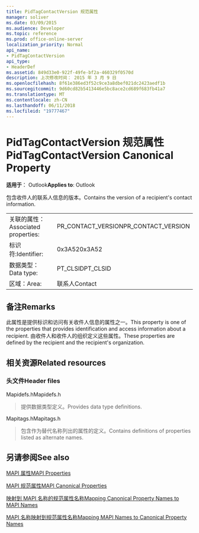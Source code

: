 ```yaml
---
title: PidTagContactVersion 规范属性
manager: soliver
ms.date: 03/09/2015
ms.audience: Developer
ms.topic: reference
ms.prod: office-online-server
localization_priority: Normal
api_name:
- PidTagContactVersion
api_type:
- HeaderDef
ms.assetid: 849d33e0-922f-49fe-bf2a-460329f0570d
description: 上次修改时间： 2015 年 3 月 9 日
ms.openlocfilehash: 8f61e386ed3f52c9ce3a8dbef021dc2423aedf1b
ms.sourcegitcommit: 9d60cd82b5413446e5bc8ace2cd689f683fb41a7
ms.translationtype: MT
ms.contentlocale: zh-CN
ms.lasthandoff: 06/11/2018
ms.locfileid: "19777467"
---
```

# <a name="pidtagcontactversion-canonical-property"></a><span data-ttu-id="1b3be-103">PidTagContactVersion 规范属性</span><span class="sxs-lookup"><span data-stu-id="1b3be-103">PidTagContactVersion Canonical Property</span></span>

  
  
<span data-ttu-id="1b3be-104">**适用于**： Outlook</span><span class="sxs-lookup"><span data-stu-id="1b3be-104">**Applies to**: Outlook</span></span> 
  
<span data-ttu-id="1b3be-105">包含收件人的联系人信息的版本。</span><span class="sxs-lookup"><span data-stu-id="1b3be-105">Contains the version of a recipient's contact information.</span></span>
  
|||
|:-----|:-----|
|<span data-ttu-id="1b3be-106">关联的属性：</span><span class="sxs-lookup"><span data-stu-id="1b3be-106">Associated properties:</span></span>  <br/> |<span data-ttu-id="1b3be-107">PR_CONTACT_VERSION</span><span class="sxs-lookup"><span data-stu-id="1b3be-107">PR_CONTACT_VERSION</span></span>  <br/> |
|<span data-ttu-id="1b3be-108">标识符:</span><span class="sxs-lookup"><span data-stu-id="1b3be-108">Identifier:</span></span>  <br/> |<span data-ttu-id="1b3be-109">0x3A52</span><span class="sxs-lookup"><span data-stu-id="1b3be-109">0x3A52</span></span>  <br/> |
|<span data-ttu-id="1b3be-110">数据类型：</span><span class="sxs-lookup"><span data-stu-id="1b3be-110">Data type:</span></span>  <br/> |<span data-ttu-id="1b3be-111">PT_CLSID</span><span class="sxs-lookup"><span data-stu-id="1b3be-111">PT_CLSID</span></span>  <br/> |
|<span data-ttu-id="1b3be-112">区域：</span><span class="sxs-lookup"><span data-stu-id="1b3be-112">Area:</span></span>  <br/> |<span data-ttu-id="1b3be-113">联系人</span><span class="sxs-lookup"><span data-stu-id="1b3be-113">Contact</span></span>  <br/> |
   
## <a name="remarks"></a><span data-ttu-id="1b3be-114">备注</span><span class="sxs-lookup"><span data-stu-id="1b3be-114">Remarks</span></span>

<span data-ttu-id="1b3be-115">此属性是提供标识和访问有关收件人信息的属性之一。</span><span class="sxs-lookup"><span data-stu-id="1b3be-115">This property is one of the properties that provides identification and access information about a recipient.</span></span> <span data-ttu-id="1b3be-116">由收件人和收件人的组织定义这些属性。</span><span class="sxs-lookup"><span data-stu-id="1b3be-116">These properties are defined by the recipient and the recipient's organization.</span></span>
  
## <a name="related-resources"></a><span data-ttu-id="1b3be-117">相关资源</span><span class="sxs-lookup"><span data-stu-id="1b3be-117">Related resources</span></span>

### <a name="header-files"></a><span data-ttu-id="1b3be-118">头文件</span><span class="sxs-lookup"><span data-stu-id="1b3be-118">Header files</span></span>

<span data-ttu-id="1b3be-119">Mapidefs.h</span><span class="sxs-lookup"><span data-stu-id="1b3be-119">Mapidefs.h</span></span>
  
> <span data-ttu-id="1b3be-120">提供数据类型定义。</span><span class="sxs-lookup"><span data-stu-id="1b3be-120">Provides data type definitions.</span></span>
    
<span data-ttu-id="1b3be-121">Mapitags.h</span><span class="sxs-lookup"><span data-stu-id="1b3be-121">Mapitags.h</span></span>
  
> <span data-ttu-id="1b3be-122">包含作为替代名称列出的属性的定义。</span><span class="sxs-lookup"><span data-stu-id="1b3be-122">Contains definitions of properties listed as alternate names.</span></span>
    
## <a name="see-also"></a><span data-ttu-id="1b3be-123">另请参阅</span><span class="sxs-lookup"><span data-stu-id="1b3be-123">See also</span></span>



[<span data-ttu-id="1b3be-124">MAPI 属性</span><span class="sxs-lookup"><span data-stu-id="1b3be-124">MAPI Properties</span></span>](mapi-properties.md)
  
[<span data-ttu-id="1b3be-125">MAPI 规范属性</span><span class="sxs-lookup"><span data-stu-id="1b3be-125">MAPI Canonical Properties</span></span>](mapi-canonical-properties.md)
  
[<span data-ttu-id="1b3be-126">映射到 MAPI 名称的规范属性名称</span><span class="sxs-lookup"><span data-stu-id="1b3be-126">Mapping Canonical Property Names to MAPI Names</span></span>](mapping-canonical-property-names-to-mapi-names.md)
  
[<span data-ttu-id="1b3be-127">MAPI 名称映射到规范属性名称</span><span class="sxs-lookup"><span data-stu-id="1b3be-127">Mapping MAPI Names to Canonical Property Names</span></span>](mapping-mapi-names-to-canonical-property-names.md)

